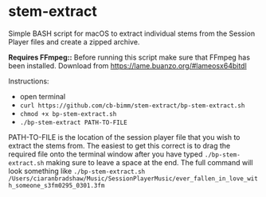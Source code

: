# stem-extract

Simple BASH script for macOS to extract individual stems from the Session Player files and create a zipped archive.

**Requires FFmpeg::** 
Before running this script make sure that FFmpeg has been installed. Download from https://lame.buanzo.org/#lameosx64bitdl

Instructions: 
+ open terminal
+ ```curl https://github.com/cb-bimm/stem-extract/bp-stem-extract.sh```
+ ```chmod +x bp-stem-extract.sh```
+ ```./bp-stem-extract PATH-TO-FILE```

PATH-TO-FILE is the location of the session player file that you wish to extract the stems from. The easiest to get this correct is to drag the required file onto the terminal window after you have typed ```./bp-stem-extract.sh``` making sure to leave a space at the end.
The full command will look something like 
```./bp-stem-extract.sh /Users/ciaranbradshaw/Music/SessionPlayerMusic/ever_fallen_in_love_with_someone_s3fm0295_0301.3fm```
